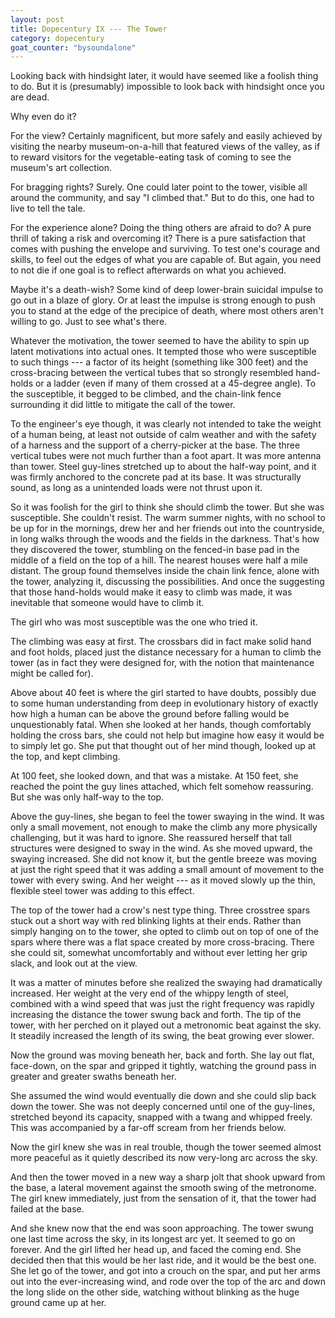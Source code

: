 ```yaml
---
layout: post
title: Dopecentury IX --- The Tower
category: dopecentury
goat_counter: "bysoundalone" 
---
```


Looking back with hindsight later, it would have seemed like a foolish thing to do. But it is (presumably) impossible to look back with hindsight once you are dead.

Why even do it? 

For the view? Certainly magnificent, but more safely and easily achieved by visiting the nearby museum-on-a-hill that featured views of the valley, as if to reward visitors for the vegetable-eating task of coming to see the museum's art collection.

For bragging rights? Surely. One could later point to the tower, visible all around the community, and say "I climbed that." But to do this, one had to live to tell the tale.

For the experience alone? Doing the thing others are afraid to do? A pure thrill of taking a risk and overcoming it? There is a pure satisfaction that comes with pushing the envelope and surviving. To test one's courage and skills, to feel out the edges of what you are capable of. But again, you need to not die if one goal is to reflect afterwards on what you achieved.

Maybe it's a death-wish? Some kind of deep lower-brain suicidal impulse to go out in a blaze of glory. Or at least the impulse is strong enough to push you to stand at the edge of the precipice of death, where most others aren't willing to go. Just to see what's there.

Whatever the motivation, the tower seemed to have the ability to spin up latent motivations into actual ones. It tempted those who were susceptible to such things --- a factor of its height (something like 300 feet) and the cross-bracing between the vertical tubes that so strongly resembled hand-holds or a ladder (even if many of them crossed at a 45-degree angle). To the susceptible, it begged to be climbed, and the chain-link fence surrounding it did little to mitigate the call of the tower.

To the engineer's eye though, it was clearly not intended to take the weight of a human being, at least not outside of calm weather and with the safety of a harness and the support of a cherry-picker at the base. The three vertical tubes were not much further than a foot apart. It was more antenna than tower. Steel guy-lines stretched up to about the half-way point, and it was firmly anchored to the concrete pad at its base. It was structurally sound, as long as a unintended loads were not thrust upon it.

So it was foolish for the girl to think she should climb the tower. But she was susceptible. She couldn't resist. The warm summer nights, with no school to be up for in the mornings, drew her and her friends out into the countryside, in long walks through the woods and the fields in the darkness. That's how they discovered the tower, stumbling on the fenced-in base pad in the middle of a field on the top of a hill. The nearest houses were half a mile distant. The group found themselves inside the chain link fence, alone with the tower, analyzing it, discussing the possibilities. And once the suggesting that those hand-holds would make it easy to climb was made, it was inevitable that someone would have to climb it. 

The girl who was most susceptible was the one who tried it.

The climbing was easy at first. The crossbars did in fact make solid hand and foot holds, placed just the distance necessary for a human to climb the tower (as in fact they were designed for, with the notion that maintenance might be called for).

Above about 40 feet is where the girl started to have doubts, possibly due to some human understanding from deep in evolutionary history of exactly how high a human can be above the ground before falling would be unquestionably fatal. When she looked at her hands, though comfortably holding the cross bars, she could not help but imagine how easy it would be to simply let go. She put that thought out of her mind though, looked up at the top, and kept climbing.

At 100 feet, she looked down, and that was a mistake. At 150 feet, she reached the point the guy lines attached, which felt somehow reassuring. But she was only half-way to the top.

Above the guy-lines, she began to feel the tower swaying in the wind. It was only a small movement, not enough to make the climb any more physically challenging, but it was hard to ignore. She reassured herself that tall structures were designed to sway in the wind. As she moved upward, the swaying increased. She did not know it, but the gentle breeze was moving at just the right speed that it was adding a small amount of movement to the tower with every swing. And her weight --- as it moved slowly up the thin, flexible steel tower was adding to this effect.

The top of the tower had a crow's nest type thing. Three crosstree spars stuck out a short way with red blinking lights at their ends. Rather than simply hanging on to the tower, she opted to climb out on top of one of the spars where there was a flat space created by more cross-bracing. There she could sit, somewhat uncomfortably and without ever letting her grip slack, and look out at the view.

It was a matter of minutes before she realized the swaying had dramatically increased. Her weight at the very end of the whippy length of steel, combined with a wind speed that was just the right frequency was rapidly increasing the distance the tower swung back and forth. The tip of the tower, with her perched on it played out a metronomic beat against the sky. It steadily increased the length of its swing, the beat growing ever slower.

Now the ground was moving beneath her, back and forth. She lay out flat, face-down, on the spar and gripped it tightly, watching the ground pass in greater and greater swaths beneath her.

She assumed the wind would eventually die down and she could slip back down the tower. She was not deeply concerned until one of the guy-lines, stretched beyond its capacity, snapped with a twang and whipped freely. This was accompanied by a far-off scream from her friends below.

Now the girl knew she was in real trouble, though the tower seemed almost more peaceful as it quietly described its now very-long arc across the sky.

And then the tower moved in a new way a sharp jolt that shook upward from the base, a lateral movement against the smooth swing of the metronome. The girl knew immediately, just from the sensation of it, that the tower had failed at the base.

And she knew now that the end was soon approaching. The tower swung one last time across the sky, in its longest arc yet. It seemed to go on forever. And the girl lifted her head up, and faced the coming end. She decided then that this would be her last ride, and it would be the best one. She let go of the tower, and got into a crouch on the spar, and put her arms out into the ever-increasing wind, and rode over the top of the arc and down the long slide on the other side, watching without blinking as the huge ground came up at her.




